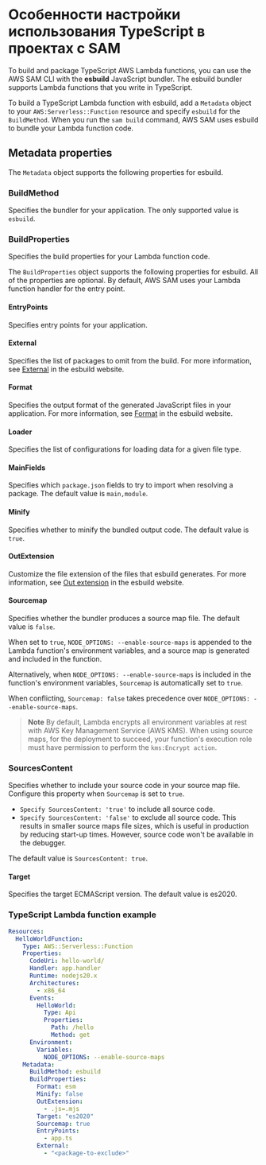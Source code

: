 # Особенности настройки использования TypeScript в проектах с SAM

To build and package TypeScript AWS Lambda functions, you can use the AWS SAM CLI with the **esbuild** JavaScript bundler. 
The esbuild bundler supports Lambda functions that you write in TypeScript.

To build a TypeScript Lambda function with esbuild, add a `Metadata` object to your `AWS:Serverless::Function` resource 
and specify `esbuild` for the `BuildMethod`. When you run the `sam build` command, AWS SAM uses esbuild to bundle your 
Lambda function code.

## Metadata properties

The `Metadata` object supports the following properties for esbuild.

### BuildMethod

Specifies the bundler for your application. The only supported value is `esbuild`.

### BuildProperties

Specifies the build properties for your Lambda function code.

The `BuildProperties` object supports the following properties for esbuild. 
All of the properties are optional. By default, AWS SAM uses your Lambda function handler for the entry point.

#### EntryPoints
Specifies entry points for your application.

#### External
Specifies the list of packages to omit from the build. For more information, see [External](https://esbuild.github.io/api/#external) in the esbuild website.

#### Format
Specifies the output format of the generated JavaScript files in your application. For more information, see [Format](https://esbuild.github.io/api/#format) in the esbuild website.

#### Loader
Specifies the list of configurations for loading data for a given file type.

#### MainFields
Specifies which `package.json` fields to try to import when resolving a package. The default value is `main,module`.

#### Minify
Specifies whether to minify the bundled output code. The default value is `true`.

#### OutExtension
Customize the file extension of the files that esbuild generates. For more information, see [Out extension](https://esbuild.github.io/api/#out-extension) in the esbuild website.

#### Sourcemap
Specifies whether the bundler produces a source map file. The default value is `false`.

When set to `true`, `NODE_OPTIONS: --enable-source-maps` is appended to the Lambda function's environment variables, and a source map is generated and included in the function.

Alternatively, when `NODE_OPTIONS: --enable-source-maps` is included in the function's environment variables, `Sourcemap` is automatically set to `true`.

When conflicting, `Sourcemap: false` takes precedence over `NODE_OPTIONS: --enable-source-maps`.

> **Note**
> By default, Lambda encrypts all environment variables at rest with AWS Key Management Service (AWS KMS). 
> When using source maps, for the deployment to succeed, your function's execution role must have permission to 
> perform the `kms:Encrypt action`.

### SourcesContent

Specifies whether to include your source code in your source map file. Configure this property when `Sourcemap` is set to `true`.

* `Specify SourcesContent: 'true'` to include all source code.
* `Specify SourcesContent: 'false'` to exclude all source code. This results in smaller source maps file sizes, which is 
useful in production by reducing start-up times. However, source code won't be available in the debugger.

The default value is `SourcesContent: true`.

#### Target

Specifies the target ECMAScript version. The default value is es2020.

### TypeScript Lambda function example

```yaml
Resources:
  HelloWorldFunction:
    Type: AWS::Serverless::Function
    Properties:
      CodeUri: hello-world/
      Handler: app.handler
      Runtime: nodejs20.x
      Architectures:
        - x86_64
      Events:
        HelloWorld:
          Type: Api 
          Properties:
            Path: /hello
            Method: get
      Environment:
        Variables:
          NODE_OPTIONS: --enable-source-maps
    Metadata:
      BuildMethod: esbuild
      BuildProperties:
        Format: esm
        Minify: false
        OutExtension:
          - .js=.mjs
        Target: "es2020"
        Sourcemap: true
        EntryPoints: 
          - app.ts
        External:
          - "<package-to-exclude>"
```

